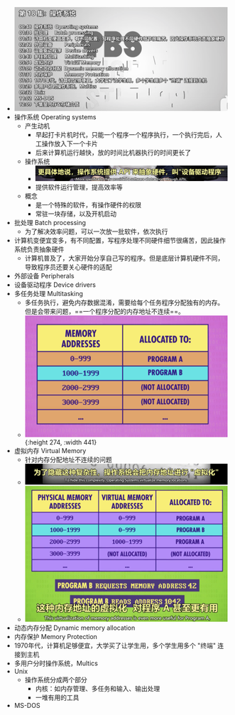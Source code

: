 - ![image.png](../assets/image_1653799179167_0.png)
- 操作系统 Operating systems
	- 产生动机
		- 早起打卡片机时代，只能一个程序一个程序执行，一个执行完后，人工操作放入下一个卡片
		- 后来计算机运行越快，放的时间比机器执行的时间更长了
	- 操作系统
		- ![image.png](../assets/image_1653799550851_0.png)
		- 提供软件运行管理，提高效率等
	- 概念
		- 是一个特殊的软件，有操作硬件的权限
		- 常驻一块存储，以及开机启动
- 批处理 Batch processing
	- 为了解决效率问题，可以一次放一批软件，依次执行
- 计算机变便宜变多，有不同配置，写程序处理不同硬件细节很痛苦，因此操作系统负责抽象硬件
	- 计算机普及了，大家开始分享自己写的程序。但是底层计算机硬件不同，导致程序员还要关心硬件的适配
- 外部设备 Peripherals
- 设备驱动程序 Device drivers
- 多任务处理 Multitasking
	- 多任务执行，避免内存数据混淆，需要给每个任务程序分配独有的内存。但是会带来问题，==一个程序分配的内存地址不连续==。
	- ![image.png](../assets/image_1653799793140_0.png){:height 274, :width 441}
- 虚拟内存 Virtual Memory
	- 针对内存分配地址不连续的问题
	- ![image.png](../assets/image_1653799925644_0.png)
	- ![image.png](../assets/image_1653799979572_0.png)
- 动态内存分配 Dynamic memory allocation
- 内存保护 Memory Protection
- 1970年代，计算机足够便宜，大学买了让学生用，多个学生用多个 "终端" 连接到主机
- 多用户分时操作系统，Multics
- Unix
	- 操作系统分成两个部分
		- 内核：如内存管理、多任务和输入、输出处理
		- 一堆有用的工具
- MS-DOS